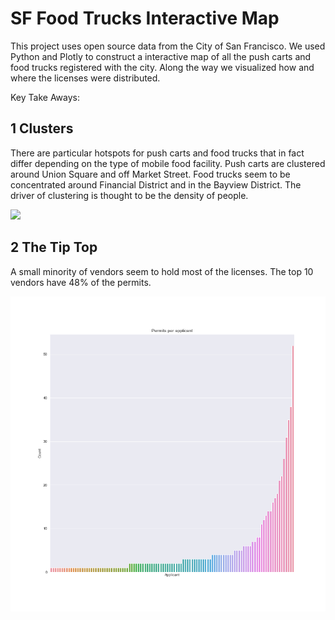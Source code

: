 # SF Food Trucks Interactive Map

This project uses open source data from the City of San Francisco. We used Python and Plotly to 
construct a interactive map of all the push carts and food trucks registered with the city. Along 
the way we visualized how and where the licenses were distributed.

Key Take Aways:

## 1 Clusters
There are particular hotspots for push carts and food trucks that in fact differ depending on the 
type of mobile food facility. Push carts are clustered around Union Square and off Market 
Street. Food trucks seem to be concentrated around Financial District and in the Bayview District. 
The driver of clustering is thought to be the density of people.

![](/images/map_screenshot.png)

## 2 The Tip Top
A small minority of vendors seem to hold most of the licenses. The top 10 vendors have 48%
of the permits.

![](images/num_permits.png)